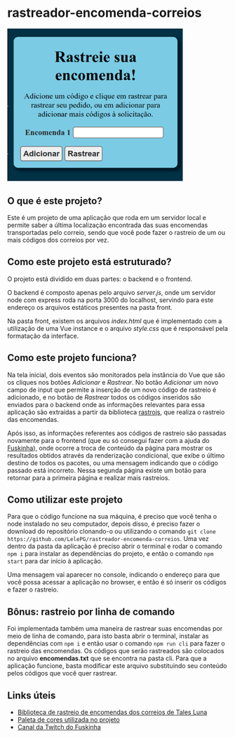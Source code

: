 # rastreador-encomenda-correios
<img src = "imagens/print.png" width = "400px">

## O que é este projeto?
Este é um projeto de uma aplicação que roda em um servidor local e permite saber a última localização encontrada das suas encomendas transportadas pelo correio, sendo que você pode fazer o rastreio de um ou mais códigos dos correios por vez.

## Como este projeto está estruturado?
O projeto está dividido em duas partes: o backend e o frontend. 

O backend é composto apenas pelo arquivo *server.js*, onde um servidor node com express roda na porta 3000 do localhost, servindo para este endereço os arquivos estáticos presentes na pasta front.

Na pasta front, existem os arquivos *index.html* que é implementado com a utilização de uma Vue instance e o arquivo *style.css* que é responsável pela formatação da interface.

## Como este projeto funciona?
Na tela inicial, dois eventos são monitorados pela instância do Vue que são os cliques nos botões *Adicionar* e *Rastrear*. No botão *Adicionar* um novo campo de input que permite a inserção de um novo código de rastreio é adicionado, e no botão de *Rastrear* todos os códigos inseridos são enviados para o backend onde as informações relevantes para essa aplicação são extraídas a partir da biblioteca [rastrojs](https://github.com/talesluna/rastrojs), que realiza o rastreio das encomendas.

Após isso, as informações referentes aos códigos de rastreio são passadas novamente para o frontend (que eu só consegui fazer com a ajuda do [Fuskinha](https://github.com/pedrohenriquelacombe)), onde ocorre a troca de conteúdo da página para mostrar os resultados obtidos através da renderização condicional, que exibe o último destino de todos os pacotes, ou uma mensagem indicando que o código passado está incorreto. Nessa segunda página existe um botão para retornar para a primeira página e realizar mais rastreios.

## Como utilizar este projeto
Para que o código funcione na sua máquina, é preciso que você tenha o node instalado no seu computador, depois disso, é preciso fazer o download do repositório clonando-o ou utilizando o comando `git clone https://github.com/LelePG/rastreador-encomenda-correios`. Uma vez dentro da pasta da aplicação é preciso abrir o terminal e rodar o comando `npm i` para instalar as dependências do projeto, e então o comando `npm start` para dar início à aplicação. 

Uma mensagem vai aparecer no console, indicando o endereço para que você possa acessar a aplicação no browser, e então é só inserir os códigos e fazer o rastreio.

## Bônus: rastreio por linha de comando
Foi implementada também uma maneira de rastrear suas encomendas por meio de linha de comando, para isto basta abrir o terminal, instalar as dependências com `npm i` e então usar o comando `npm run cli` para fazer o rastreio das encomendas. Os códigos que serão rastreados são colocados no arquivo **encomendas.txt** que se encontra na pasta cli. Para que a aplicação funcione, basta modificar este arquivo substituindo seu conteúdo pelos códigos que você quer rastrear. 
## Links úteis
- [Biblioteca de rastreio de encomendas dos correios de Tales Luna](https://github.com/talesluna/rastrojs)
- [Paleta de cores utilizada no projeto](https://coolors.co/8ecae6-219ebc-023047-ffb703-fb8500)
- [Canal da Twitch do Fuskinha](https://www.twitch.tv/fuskinha)
